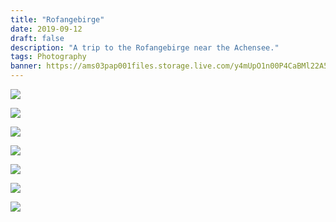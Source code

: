 ```yaml
---
title: "Rofangebirge"
date: 2019-09-12
draft: false
description: "A trip to the Rofangebirge near the Achensee."
tags: Photography
banner: https://ams03pap001files.storage.live.com/y4mUpO1n00P4CaBMl22A5xgYfbe3--wJ5P5AH2SRy0BHz85L_pkxzeWWFFyvtvoharst23y_O0lbNb4zZCjoHc2zxPt97G_B5ahiA4bRbCUiux1-6Kg-rC9bq_4ZkyMEjri1ECq8JnlihRftILJdXr3cxolQwq-ziMKjfH4Q2auSXz-lr6HWwwY2-Fgr16cf9MC?width=5724&height=3816&cropmode=none
---
```



![](https://ams03pap001files.storage.live.com/y4mUpO1n00P4CaBMl22A5xgYfbe3--wJ5P5AH2SRy0BHz85L_pkxzeWWFFyvtvoharst23y_O0lbNb4zZCjoHc2zxPt97G_B5ahiA4bRbCUiux1-6Kg-rC9bq_4ZkyMEjri1ECq8JnlihRftILJdXr3cxolQwq-ziMKjfH4Q2auSXz-lr6HWwwY2-Fgr16cf9MC?width=5724&height=3816&cropmode=none)

![](https://ams03pap001files.storage.live.com/y4mCuJcmIk6g3-GO9J20hymF0g1MjHFQcz--Vx0XgyW4b0Ey54CgPQOOH6cmV1tcVCEdmuN2TkAoRTpT8k_p-o5QgEgHcDyPFG10OWnOaszOF_rjSZed78irTRkBf2n-iI8-P5cAt9BKeHK-Y4u_b0_ebUzMwfm7Mt_bgBBA4DPWxuzyFoVRRHKHzOd6RcD6tdq?width=3989&height=5983&cropmode=none)

![](https://ams03pap001files.storage.live.com/y4mzJQH-41zj577oji1GjNcjVs4_GL3H-2CBiP_4c58vaIBfZ7h6H1WpRc2ERhsAkXoKp1Skim9GgX-GAYiD-WGtvt5FGkPbPr8C4NDIr0Aw6CiQBI7sUgF3aurgrqQ6WvKBJ40AT_OhyoAB_38RIuWTtez3MlhHqzSMbAUlAVLWa2_K6gNGpYM3u4O9GLKuyut?width=3809&height=5713&cropmode=none)

![](https://ams03pap001files.storage.live.com/y4mLZthhbqwaic4OqPFh9jDVggrMKen4A8LUqbtTq-ukCMwCJpfN0A6zNADL6QYEVO6pQj3s9BUAJIoeGwTg5-LkkEaZpgl4nxV2tbjrskYjZ5vWY45tg6Rn-Vz4oaLLesHl30ZExjcE9oe28LApUG25FqtyZiEz7ndPb8wK8Nm4HGtcFZBVDuH5V6Prg_KbgSN?width=6000&height=4000&cropmode=none)

![](https://ams03pap001files.storage.live.com/y4mffGnTyZZGfYIwMS3VXf8oXLeDTRlo3rHeeThuVT9Fs6HoUw-ZMoOMKangVrqa20izYlfcypj2gZ4_GE6XFL-OTNHbbX5bGIRzwBuKnIb0wZazYRSM6ROjFQkKi4ZgB192S1seps_D7bbx9TX3NfPUEwzcKrKhTLNcDVntgNTyGtdHI-jnCGQoDvIERZ66poP?width=3782&height=5673&cropmode=none)

![](https://ams03pap001files.storage.live.com/y4m7tHgESKiToKufn9oLqZosZwSR7mgWFr6zuzH0xvs4sa-39-nlitrEfKEvVU9fozg9Gv0SfjYBr8VXDSZkBjbkhrbQGk7_T7g_uTprPCXdu9AZqzQDIsFZl1QhFzzLqG1YIAnyHTpccTh40fgT-7VCWUvnHt2cKL0YP2UTcqaN5AYW_6Jj8X0bQaIXF0jdeG6?width=6000&height=4000&cropmode=none)

![](https://ams03pap001files.storage.live.com/y4mOaZxrIBrMZsQH7uxIqlJMCIsDeVSCdMs2j01WRZKueItGMZeomASvhaB-za9YtZmHEi-atjWHvOd-Ah4emiqXOKql0nHxH909QpGwFJNxNQf0w7RXgsvMWrfybVvWPTsViR0eNy4EgLfJFAVEY1dCVq97UCDvD75TSxHuMfFSOOxwp2dXZz67ncj2GC3tio0?width=6000&height=4000&cropmode=none)

